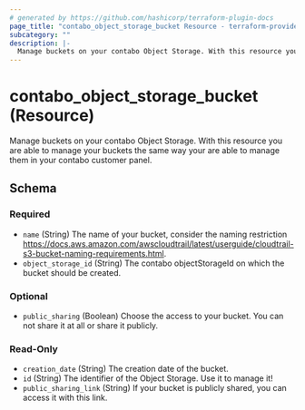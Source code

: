 ```yaml
---
# generated by https://github.com/hashicorp/terraform-plugin-docs
page_title: "contabo_object_storage_bucket Resource - terraform-provider-contabo-sdkv2"
subcategory: ""
description: |-
  Manage buckets on your contabo Object Storage. With this resource you are able to manage your buckets the same way your are able to manage them in your contabo customer panel.
---
```


# contabo_object_storage_bucket (Resource)

Manage buckets on your contabo Object Storage. With this resource you are able to manage your buckets the same way your are able to manage them in your contabo customer panel.



<!-- schema generated by tfplugindocs -->
## Schema

### Required

- `name` (String) The name of your bucket, consider the naming restriction https://docs.aws.amazon.com/awscloudtrail/latest/userguide/cloudtrail-s3-bucket-naming-requirements.html.
- `object_storage_id` (String) The contabo objectStorageId on which the bucket should be created.

### Optional

- `public_sharing` (Boolean) Choose the access to your bucket. You can not share it at all or share it publicly.

### Read-Only

- `creation_date` (String) The creation date of the bucket.
- `id` (String) The identifier of the Object Storage. Use it to manage it!
- `public_sharing_link` (String) If your bucket is publicly shared, you can access it with this link.
